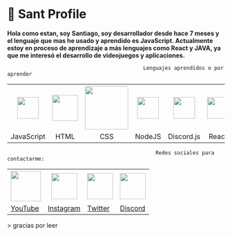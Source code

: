 
# 👋 Sant Profile


**Hola como estan, soy Santiago, soy desarrollador desde hace 7 meses y el lenguaje que mas he usado y aprendido es JavaScript. Actualmente estoy en proceso de aprendizaje a más lenguajes como React y JAVA, ya que me interesó el desarrollo de videojuegos y aplicaciones.**

                                                Lenguajes aprendidos o por aprender

<table align="center" align-items="center">
  <tr>
    <th><img src="https://upload.wikimedia.org/wikipedia/commons/6/6a/JavaScript-logo.png" width=50></th>
    <th><img src="https://upload.wikimedia.org/wikipedia/commons/thumb/6/61/HTML5_logo_and_wordmark.svg/2048px-HTML5_logo_and_wordmark.svg.png" width=60></th>
    <th><img src="https://1000marcas.net/wp-content/uploads/2021/02/CSS-Logo.png" width=100></th>
    <th><img src="https://brandslogos.com/wp-content/uploads/thumbs/nodejs-icon-logo.png" width=50></th>
    <th><img src="https://discord.js.org/static/djs_logo.png" width=50></th>
    <th><img src="https://upload.wikimedia.org/wikipedia/commons/thumb/4/47/React.svg/250px-React.svg.png" width=50></th>
    <th><img src="https://cdn-icons-png.flaticon.com/512/226/226777.png" width=50></th>
  </tr>
  <tr>
    <td align="center">
        JavaScript
    </td>
    <td align="center">
        HTML
    </td>
    <td align="center">
        CSS
    </td>
    <td align="center">
        NodeJS
    </td>
    <td align="center">
        Discord.js
    </td>
    <td align="center">
        React
    </td>
    <td align="center">
        Java
    </td>
  </tr>
</table>

                                                    Redes sociales para contactarme:

<table align="center" align-items="center">
  <tr>
    <th><img src="https://icones.pro/wp-content/uploads/2021/02/youtube-logo-icone.png" width=70></th>
    <th><img src="https://upload.wikimedia.org/wikipedia/commons/thumb/e/e7/Instagram_logo_2016.svg/2048px-Instagram_logo_2016.svg.png" width=60></th>
    <th><img src="https://upload.wikimedia.org/wikipedia/commons/thumb/4/4f/Twitter-logo.svg/512px-Twitter-logo.svg.png" width=60></th>
    <th><img src="https://logodownload.org/wp-content/uploads/2017/11/discord-logo-0.png" width=60></th>
  </tr>
  <tr>
    <td>
        <a href="https://www.youtube.com/channel/UCi60JKb0AFp4whN-u98wf1A">YouTube</a>
    </td>
     <td>
        <a href="https://www.instagram.com/santiagocs_0/">Instagram</a>
    </td>
     <td>
        <a href="https://twitter.com/Sant_cg_">Twitter</a>
    </td>
    <td>
      <a href="https://discord.gg/tHhNxa9p8s">Discord</a>
    </td>
  </tr>
</table>
> gracias por leer


